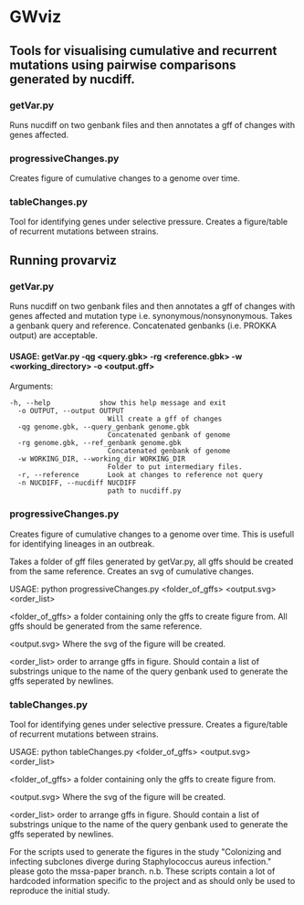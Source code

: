 # GWviz

## Tools for visualising cumulative and recurrent mutations using pairwise comparisons generated by nucdiff.

### getVar.py
Runs nucdiff on two genbank files and then annotates a gff of changes with genes affected.

### progressiveChanges.py
Creates figure of cumulative changes to a genome over time.

### tableChanges.py
Tool for identifying genes under selective pressure. Creates a figure/table of recurrent mutations between strains.



## Running provarviz

### getVar.py
Runs nucdiff on two genbank files and then annotates a gff of changes with genes affected and mutation type i.e. synonymous/nonsynonymous.
Takes a genbank query and reference. Concatenated genbanks (i.e. PROKKA output) are acceptable.


#### USAGE: getVar.py -qg <query.gbk> -rg <reference.gbk> -w <working_directory> -o <output.gff>

Arguments:

```
-h, --help            show this help message and exit
  -o OUTPUT, --output OUTPUT
                        Will create a gff of changes
  -qg genome.gbk, --query_genbank genome.gbk
                        Concatenated genbank of genome
  -rg genome.gbk, --ref_genbank genome.gbk
                        Concatenated genbank of genome
  -w WORKING_DIR, --working_dir WORKING_DIR
                        Folder to put intermediary files.
  -r, --reference       Look at changes to reference not query
  -n NUCDIFF, --nucdiff NUCDIFF
                        path to nucdiff.py
```

### progressiveChanges.py
Creates figure of cumulative changes to a genome over time. This is usefull for identifying lineages in an outbreak.

Takes a folder of gff files generated by getVar.py, all gffs should be created from the same reference.
Creates an svg of cumulative changes.

USAGE: python progressiveChanges.py <folder_of_gffs> <output.svg> <order_list>

<folder_of_gffs> a folder containing only the gffs to create figure from. All gffs should be generated from the same reference.

<output.svg> Where the svg of the figure will be created.

<order_list> order to arrange gffs in figure. Should contain a list of substrings unique to the name of the query genbank used to generate the gffs seperated by newlines.

### tableChanges.py
Tool for identifying genes under selective pressure. Creates a figure/table of recurrent mutations between strains.

USAGE: python tableChanges.py <folder_of_gffs> <output.svg> <order_list>

<folder_of_gffs> a folder containing only the gffs to create figure from.

<output.svg> Where the svg of the figure will be created.

<order_list> order to arrange gffs in figure. Should contain a list of substrings unique to the name of the query genbank used to generate the gffs seperated by newlines.



For the scripts used to generate the figures in the study "Colonizing and infecting subclones diverge during Staphylococcus aureus infection." please goto the mssa-paper branch. n.b. These scripts contain a lot of hardcoded information specific to the project and as should only be used to reproduce the initial study.
